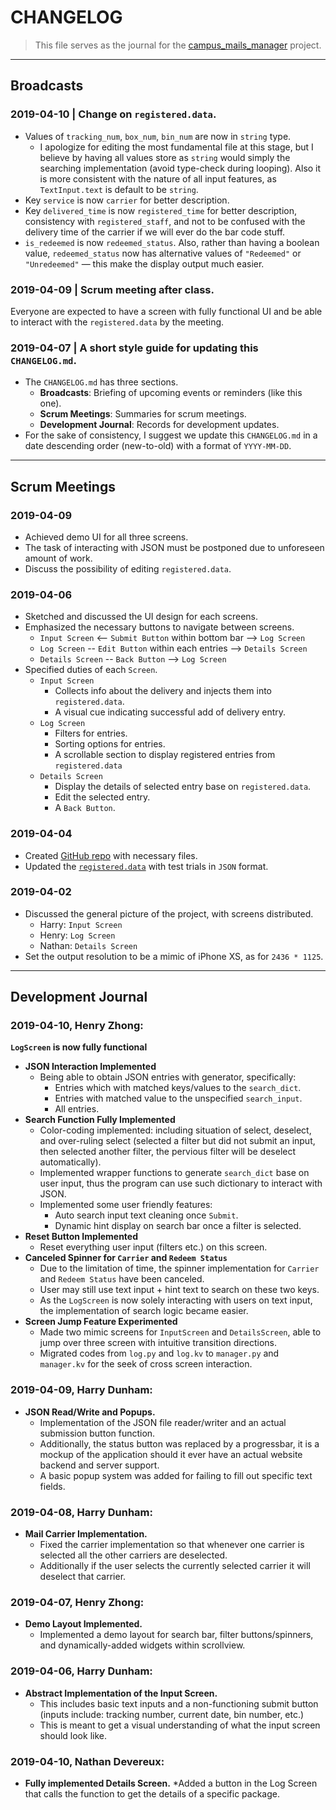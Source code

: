 # CHANGELOG

> This file serves as the journal for the [campus_mails_manager](https://github.com/cs230s19/campus_mails_manager) project.

---

## Broadcasts

### 2019-04-10 | Change on `registered.data`.

* Values of `tracking_num`, `box_num`, `bin_num` are now in `string` type.
    * I apologize for editing the most fundamental file at this stage, but I believe by having all values store as `string` would simply the searching implementation (avoid type-check during looping). Also it is more consistent with the nature of all input features, as `TextInput.text` is default to be `string`.
* Key `service` is now `carrier` for better description.
* Key `delivered_time` is now `registered_time` for better description, consistency with `registered_staff`, and not to be confused with the delivery time of the carrier if we will ever do the bar code stuff.
* `is_redeemed` is now `redeemed_status`. Also, rather than having a boolean value, `redeemed_status` now has alternative values of `"Redeemed"` or `"Unredeemed"` — this make the display output much easier.

### 2019-04-09 | Scrum meeting after class.
Everyone are expected to have a screen with fully functional UI and be able to interact with the `registered.data` by the meeting.

### 2019-04-07 | A short style guide for updating this `CHANGELOG.md`.
* The `CHANGELOG.md` has three sections.
    * **Broadcasts**: Briefing of upcoming events or reminders (like this one).
    * **Scrum Meetings**: Summaries for scrum meetings.
    * **Development Journal**: Records for development updates.
* For the sake of consistency, I suggest we update this `CHANGELOG.md` in a date descending order (new-to-old) with a format of `YYYY-MM-DD`.



---
## Scrum Meetings

### 2019-04-09
* Achieved demo UI for all three screens.
* The task of interacting with JSON must be postponed due to unforeseen amount of work. 
* Discuss the possibility of editing `registered.data`.

### 2019-04-06
* Sketched and discussed the UI design for each screens.
* Emphasized the necessary buttons to navigate between screens.
    * `Input Screen` <-- `Submit Button` within bottom bar --> `Log Screen`
    * `Log Screen` -- `Edit Button` within each entries --> `Details Screen`
    * `Details Screen` -- `Back Button` --> `Log Screen`
* Specified duties of each `Screen`.
    * `Input Screen`
        * Collects info about the delivery and injects them into `registered.data`.
        * A visual cue indicating successful add of delivery entry.
    * `Log Screen`
        * Filters for entries.
        * Sorting options for entries.
        * A scrollable section to display registered entries from `registered.data`
    * `Details Screen`
        * Display the details of selected entry base on `registered.data`.
        * Edit the selected entry.
        * A `Back Button`.
        
### 2019-04-04
* Created [GitHub repo](https://github.com/cs230s19/campus_mails_manager) with necessary files.
* Updated the [`registered.data`](https://github.com/cs230s19/campus_mails_manager/blob/master/registered.data) with test trials in `JSON` format.

### 2019-04-02
* Discussed the general picture of the project, with screens distributed.
    * Harry: `Input Screen`
    * Henry: `Log Screen`
    * Nathan: `Details Screen`
* Set the output resolution to be a mimic of iPhone XS, as for `2436 * 1125`.

 
 
---
## Development Journal



### 2019-04-10, Henry Zhong:
**`LogScreen` is now fully functional**
* **JSON Interaction Implemented**
    * Being able to obtain JSON entries with generator, specifically:
        * Entries which with matched keys/values to the `search_dict`.
        * Entries with matched value to the unspecified `search_input`.
        * All entries.
* **Search Function Fully Implemented**
    * Color-coding implemented: including situation of select, deselect, and over-ruling select (selected a filter but did not submit an input, then selected another filter, the pervious filter will be deselect automatically).
    * Implemented wrapper functions to generate `search_dict` base on user input, thus the program can use such dictionary to interact with JSON.
    * Implemented some user friendly features:
        * Auto search input text cleaning once `Submit`.
        * Dynamic hint display on search bar once a filter is selected.
* **Reset Button Implemented**
    * Reset everything user input (filters etc.) on this screen.
* **Canceled Spinner for `Carrier` and `Redeem Status`**
    * Due to the limitation of time, the spinner implementation for `Carrier` and `Redeem Status` have been canceled.
    * User may still use text input + hint text to search on these two keys.
    * As the `LogScreen` is now solely interacting with users on text input, the implementation of search logic became easier.
* **Screen Jump Feature Experimented**
    * Made two mimic screens for `InputScreen` and `DetailsScreen`, able to jump over three screen with intuitive transition directions.
    * Migrated codes from `log.py` and `log.kv` to `manager.py` and `manager.kv` for the seek of cross screen interaction.


### 2019-04-09, Harry Dunham:
* **JSON Read/Write and Popups.**
    * Implementation of the JSON file reader/writer and an actual submission button function.
    * Additionally, the status button was replaced by a progressbar, it is a mockup of the application should it ever have an actual website backend and server support.
    * A basic popup system was added for failing to fill out specific text fields.

### 2019-04-08, Harry Dunham:
* **Mail Carrier Implementation.**
    * Fixed the carrier implementation so that whenever one carrier is selected all the other carriers are deselected. 
    * Additionally if the user selects the currently selected carrier it will deselect that carrier.

### 2019-04-07, Henry Zhong:

* **Demo Layout Implemented.**
    * Implemented a demo layout for search bar, filter buttons/spinners, and dynamically-added widgets within scrollview.

### 2019-04-06, Harry Dunham:

* **Abstract Implementation of the Input Screen.** 
    * This includes basic text inputs and a non-functioning submit button (inputs include: tracking number, current date, bin number, etc.) 
    * This is meant to get a visual understanding of what the input screen should look like.
### 2019-04-10, Nathan Devereux:
* **Fully implemented Details Screen.**
    *Added a button in the Log Screen that calls the function to get the details of a specific package.     
